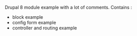 Drupal 8 module example with a lot of comments. Contains :
- block example
- config form example
- controller and routing example

